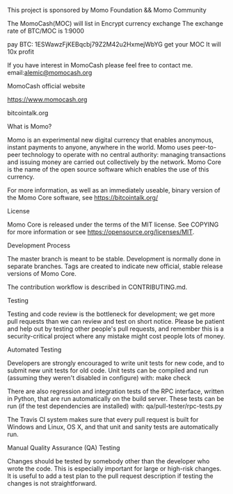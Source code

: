 This project is sponsored by Momo Foundation && Momo Community

The MomoCash(MOC) will list in Encrypt currency exchange The exchange rate of BTC/MOC is 1:9000

pay BTC: 1ESWawzFjKEBqcbj79Z2M42u2HxmejWbYG get your MOC It will 10x profit

If you have interest in MomoCash please feel free to contact me. email:alemic@momocash.org

MomoCash official website

https://www.momocash.org

bitcointalk.org

What is Momo?

Momo is an experimental new digital currency that enables anonymous, instant payments to anyone, anywhere in the world. Momo uses peer-to-peer technology to operate with no central authority: managing transactions and issuing money are carried out collectively by the network. Momo Core is the name of the open source software which enables the use of this currency.

For more information, as well as an immediately useable, binary version of the Momo Core software, see https://bitcointalk.org/

License

Momo Core is released under the terms of the MIT license. See COPYING for more information or see https://opensource.org/licenses/MIT.

Development Process

The master branch is meant to be stable. Development is normally done in separate branches. Tags are created to indicate new official, stable release versions of Momo Core.

The contribution workflow is described in CONTRIBUTING.md.

Testing

Testing and code review is the bottleneck for development; we get more pull requests than we can review and test on short notice. Please be patient and help out by testing other people's pull requests, and remember this is a security-critical project where any mistake might cost people lots of money.

Automated Testing

Developers are strongly encouraged to write unit tests for new code, and to submit new unit tests for old code. Unit tests can be compiled and run (assuming they weren't disabled in configure) with: make check

There are also regression and integration tests of the RPC interface, written in Python, that are run automatically on the build server. These tests can be run (if the test dependencies are installed) with: qa/pull-tester/rpc-tests.py

The Travis CI system makes sure that every pull request is built for Windows and Linux, OS X, and that unit and sanity tests are automatically run.

Manual Quality Assurance (QA) Testing

Changes should be tested by somebody other than the developer who wrote the code. This is especially important for large or high-risk changes. It is useful to add a test plan to the pull request description if testing the changes is not straightforward.